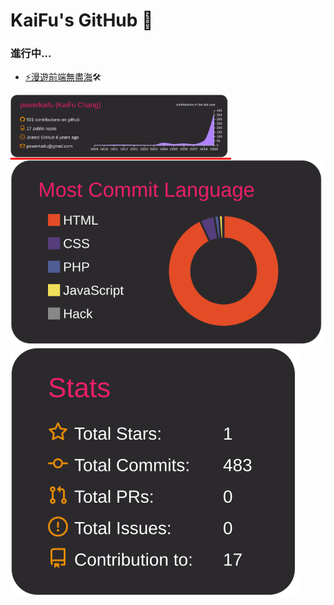 # KaiFu's GitHub 👋
<!--
**powerkaifu/powerkaifu** is a ✨ _special_ ✨ repository because its `README.md` (this file) appears on your GitHub profile.

Here are some ideas to get you started: 

https://getemoji.com/
https://www.emojiall.com/zh-hant

- 🔭 I’m currently working on ...
- 🌱 I’m currently learning ...
- 👯 I’m looking to collaborate on ...
- 🤔 I’m looking for help with ...
- 💬 Ask me about ...
- 📫 How to reach me: ...
- 😄 Pronouns: ...
- ⚡ Fun fact: ...
- 🛠 建置中

-->

### 進行中...

- [⚡漫遊前端無盡海](https://powerkaifu.github.io/)🛠

<div style="display: flex; flex-wrap: wrap">
  <a href="https://github.com/powerkaifu/github-profile-summary-cards" style="background: red; width: 70%">
    <img
      src="https://raw.githubusercontent.com/powerkaifu/github-profile-summary-cards/master/profile-summary-card-output/monokai/0-profile-details.svg"
      width="100%"
    />
  </a>
  <a href="https://github.com/powerkaifu/github-profile-summary-cards" style="width: 100%">
    <img
      src="https://raw.githubusercontent.com/powerkaifu/github-profile-summary-cards/master/profile-summary-card-output/monokai/2-most-commit-language.svg"
    />
    <img src="https://raw.githubusercontent.com/powerkaifu/github-profile-summary-cards/master/profile-summary-card-output/monokai/3-stats.svg" />
  </a>
</div>


